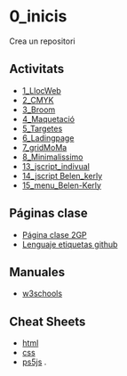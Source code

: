 # 0_inicis
Crea un repositori

## Activitats
* [1_LlocWeb](https://bethle13.github.io/LlocWeb/)
* [2_CMYK](https://bethle13.github.io/2_CMYK/)
* [3_Broom](https://bethle13.github.io/3_Broom/)
* [4_Maquetació](https://bethle13.github.io/4_Maquetaci-/)
* [5_Targetes](https://bethle13.github.io/5_Targetes/)
* [6_Ladingpage](https://bethle13.github.io/6_Ladingpage/)
* [7_gridMoMa](https://bethle13.github.io/7_gridmoma/)
* [8_Minimalissimo](https://bethle13.github.io/8_Minimalissimo/)
* [13_jscript_indivual](https://bethle13.github.io/13_js_individual/)
* [14_jscript Belen_kerly](https://bethle13.github.io/14_JS_Belen-Kerly/)
* [15_menu_Belen-Kerly](https://bethle13.github.io/15_menu/)

## Páginas clase
* [Página clase 2GP](https://arquesm.github.io/2GP/)
* [Lenguaje etiquetas github](https://github.com/adam-p/markdown-here/wiki/Markdown-Cheatsheet)

## Manuales
* [w3schools](https://www.w3schools.com/)

## Cheat Sheets
* [html](https://websitesetup.org/HTML5-cheat-sheet.pdf)
* [css](https://websitesetup.org/wp-content/uploads/2016/10/wsu-css-cheat-sheet.pdf)
* [ps5js](https://github.com/bmoren/p5js-cheat-sheet)
.
